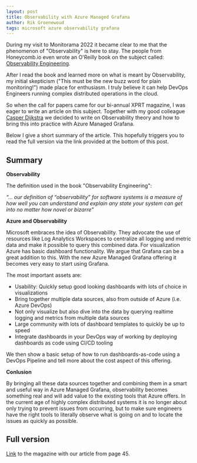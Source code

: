 ```yaml
---
layout: post
title: Observability with Azure Managed Grafana
author: Rik Groenewoud
tags: microsoft azure observability grafana
---
```


During my visit to Monitorama 2022 it became clear to me that the phenomenon of "Observability" is here to stay. 
The people from Honeycomb.io even wrote an O'Reilly book on the subject called: [Observability Engineering](https://info.honeycomb.io/observability-engineering-oreilly-book-2022). 

After I read the book and learned more on what is meant by Observability, my initial skepticism ("This must be the new buzz word for plain monitoring!") made place for enthusiasm. I truly believe it can help DevOps Engineers running complex distributed operations in the cloud. 

So when the call for papers came for our bi-annual XPRT magazine, I was eager to write an article on this subject. Together with my good colleague [Casper Dijkstra](https://xpirit.com/team/casper-dijkstra/) we decided to write on Observability theory and how to bring this into practice with Azure Managed Grafana. 

Below I give a short summary of the article. This hopefully triggers you to read the full version via the link provided at the bottom of this post.
## Summary

**Observability**

The definition used in the book "Observability Engineering": 

*“... our definition of “observability” for software systems is a measure of how well you can understand and explain any state your system can get into no matter how novel or bizarre”*

**Azure and Observability**

Microsoft embraces the idea of Observability. They advocate the use of resources like Log Analytics Workspaces to centralize all logging and metric data and make it possible to query this combined data. 
For visualization Azure has basic dashboard functionality. We argue that Grafana can be a great addition to this. With the new Azure Managed Grafana offering it becomes very easy to start using Grafana. 

The most important assets are: 

- Usability: Quickly setup good looking dashboards with lots of choice in visualizations
- Bring together multiple data sources, also from outside of Azure (i.e. Azure DevOps)
- Not only visualize but also dive into the data by querying realtime logging and metrics from multiple data sources
- Large community with lots of dashboard templates to quickly be up to speed
- Integrate dashboards in your DevOps way of working by deploying dashboards as code using CI/CD tooling 

We then show a basic setup of how to run dashboards-as-code using a DevOps Pipeline and tell more about the cost aspect of this offering.

**Conlusion**

By bringing all these data sources together and combining them in a smart and useful way in Azure Managed Grafana, observability becomes something real and will add value to the existing tools that Azure offers. In the current age of highly complex distributed systems it is no longer about only trying to prevent issues from occurring, but to make sure engineers have the right tools to literally observe what is going on and to locate the issues as quickly as possible. 

## Full version
[Link](https://xpirit.com/wp-content/uploads/2022/10/Xpirit_XPRT_magazine_13_final.pdf?utm_campaign=Xpirit%20-%20Magazine%2013&utm_source=download-page) to the magazine with our article from page 45.